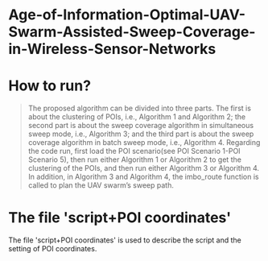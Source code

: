 # Age-of-Information-Optimal-UAV-Swarm-Assisted-Sweep-Coverage-in-Wireless-Sensor-Networks
# How to run?
> The proposed algorithm can be divided into three parts. The first is about the clustering of POIs, i.e., Algorithm 1 and Algorithm 2; the second part is about the sweep coverage algorithm in simultaneous sweep mode, i.e., Algorithm 3; and the third part is about the sweep coverage algorithm in batch sweep mode, i.e., Algorithm 4. Regarding the code run, first load the POI scenario(see POI Scenario 1-POI Scenario 5), then run either Algorithm 1 or Algorithm 2 to get the clustering of the POIs, and then run either Algorithm 3 or Algorithm 4. In addition, in Algorithm 3 and Algorithm 4, the imbo_route function is called to plan the UAV swarm’s sweep path.
# The file 'script+POI coordinates'
The file 'script+POI coordinates' is used to describe the script and the setting of POI coordinates. 

